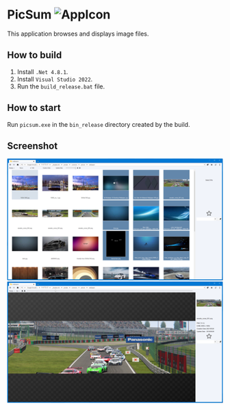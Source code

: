 # PicSum ![AppIcon](https://user-images.githubusercontent.com/3197942/233235268-b041e75a-4ff5-49a0-92b0-e096704c7f13.png) 
This application browses and displays image files.

## How to build
1. Install `.Net 4.8.1`.
1. Install `Visual Studio 2022`.
1. Run the `build_release.bat` file.

## How to start
Run `picsum.exe` in the `bin_release` directory created by the build.

## Screenshot
![Browsing View](./screenshot/screenshot-001.png)
![Image display](./screenshot/screenshot-002.png)

